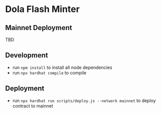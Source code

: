# Dola Flash Minter

## Mainnet Deployment

TBD

## Development

- run `npm install` to install all node dependencies
- run `npx hardhat compile` to compile

## Deployment

- run `npx hardhat run scripts/deploy.js --network mainnet` to deploy contract to mainnet
